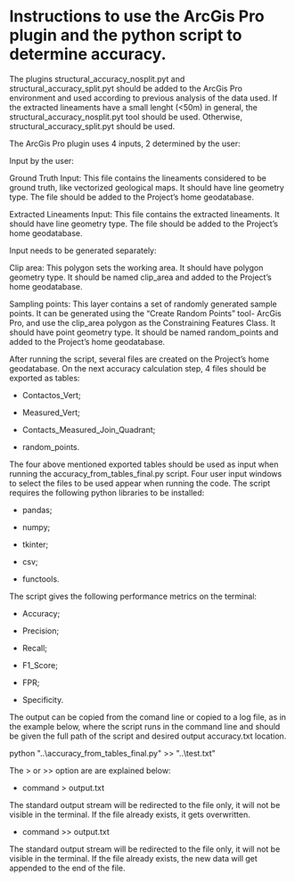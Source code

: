 Instructions to use the ArcGis Pro plugin and the python script to determine accuracy.  
=======================================================================================
 

The plugins structural_accuracy_nosplit.pyt and structural_accuracy_split.pyt should be added to the ArcGis Pro environment and used according to previous analysis of the data used. If the extracted lineaments have a small lenght (<50m) in general, the structural_accuracy_nosplit.pyt tool should be used. Otherwise, structural_accuracy_split.pyt should be used.  

The ArcGis Pro plugin uses 4 inputs, 2 determined by the user: 

Input by the user: 

Ground Truth Input: This file contains the lineaments considered to be ground truth, like vectorized geological maps.  It should have line geometry type. The file should be added to the Project’s home geodatabase. 

Extracted Lineaments Input: This file contains the extracted lineaments. It should have line geometry type. The file should be added to the Project’s home geodatabase. 

Input needs to be generated separately: 

Clip area: This polygon sets the working area. It should have polygon geometry type. It should be named clip_area and added to the Project’s home geodatabase. 

Sampling points: This layer contains a set of randomly generated sample points. It can be generated using the “Create Random Points” tool- ArcGis Pro, and use the clip_area polygon as the Constraining Features Class. It should have point geometry type.  It should be named random_points and added to the Project’s home geodatabase. 

After running the script, several files are created on the Project’s home geodatabase. On the next accuracy calculation step, 4 files should be exported as tables: 

* Contactos_Vert; 

* Measured_Vert; 

* Contacts_Measured_Join_Quadrant; 

* random_points. 

The four above mentioned exported tables should be used as input when running the accuracy_from_tables_final.py script. Four user input windows to select the files to be used appear when running the code. The script requires the following python libraries to be installed:  

* pandas;  

* numpy; 

* tkinter; 

* csv; 

* functools. 

 

The script gives the following performance metrics on the terminal: 

* Accuracy; 

* Precision; 

* Recall; 

* F1_Score; 

* FPR; 

* Specificity. 

The output can be copied from the comand line or copied to a log file, as in the example below, where the script runs in the command line and should be given the full path of the script and desired output accuracy.txt location.   

python "..\accuracy_from_tables_final.py"   >>  "..\test.txt" 

 

The > or >> option are are explained below: 

* command > output.txt 

The standard output stream will be redirected to the file only, it will not be visible in the terminal. If the file already exists, it gets overwritten. 

* command >> output.txt 

The standard output stream will be redirected to the file only, it will not be visible in the terminal. If the file already exists, the new data will get appended to the end of the file. 
